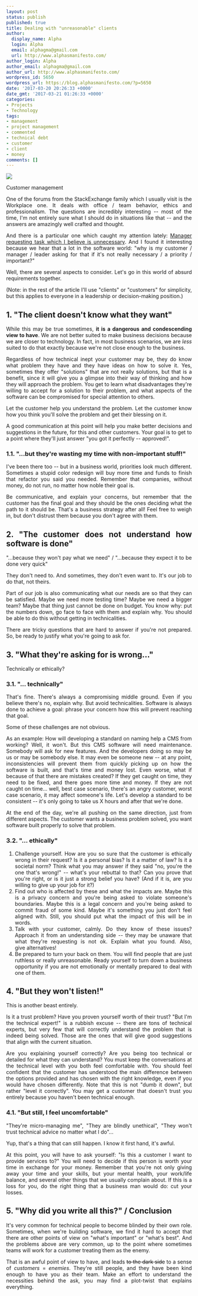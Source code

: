 ```yaml
---
layout: post
status: publish
published: true
title: Dealing with "unreasonable" clients
author:
  display_name: Alpha
  login: Alpha
  email: alphagma@gmail.com
  url: http://www.alphasmanifesto.com/
author_login: Alpha
author_email: alphagma@gmail.com
author_url: http://www.alphasmanifesto.com/
wordpress_id: 5650
wordpress_url: https://blog.alphasmanifesto.com/?p=5650
date: '2017-03-20 20:26:33 +0000'
date_gmt: '2017-03-21 01:26:33 +0000'
categories:
- Projects
- Technology
tags:
- management
- project management
- commented
- technical debt
- customer
- client
- money
comments: []
---
```


![](/assets/StickFigure.png)

Customer management

<p style="text-align: justify;">One of the forums from the StackExchange family which I usually visit is the Workplace one. It deals with office / team behavior, ethics and professionalism. The questions are incredibly interesting -- most of the time, I'm not entirely sure what I should do in situations like that -- and the answers are amazingly well crafted and thought.</p>
<p style="text-align: justify;">And there is&nbsp;a particular one which caught my attention lately: <a href="http://workplace.stackexchange.com/q/58509/25611">Manager requesting task which I believe is unnecessary</a>. And I found it interesting because we hear that a lot in the software world: "why is my customer / manager / leader asking for that if it's not really necessary / a priority / important?"</p>
<p style="text-align: justify;">Well, there are several aspects to consider. Let's go in this world of absurd requirements together.</p>
<p style="text-align: justify;"><!--more--></p>
<p style="text-align: justify;">(Note: in the rest of the article I'll use "clients" or "customers" for simplicity, but this applies to everyone in a leadership or decision-making position.)</p>
<h2 style="text-align: justify;">1. "The client doesn't know what they want"</h2>
<p style="text-align: justify;">While this may be true sometimes, <strong>it is a dangerous and condescending view to have</strong>. We are not better suited to make business decisions because we are closer to technology. In fact, in most business scenarios, we are <em>less</em> suited to do that exactly because we're not close enough to the business.</p>
<p style="text-align: justify;">Regardless of how technical inept your customer may be, they do know what problem they have and they have ideas on how to solve it. Yes, sometimes they offer "solutions" that are not really solutions, but that is a benefit, since it will give you a glimpse into their way of thinking and how they will approach the problem. You get to learn what disadvantages they're willing to accept for a solution to their problem, and what aspects of the software can be compromised for special attention to others.</p>
<p style="text-align: justify;">Let the customer help you understand the problem. Let the customer know how you think you'll solve the problem and get their blessing on it.</p>
<p style="text-align: justify;">A good communication at this point will help you make better decisions and suggestions in the future, for this and other customers. Your goal is to get to a point where they'll just answer "you got it perfectly -- approved!".</p>
<h3 style="text-align: justify;">1.1. "...but they're wasting my time with non-important stuff!"</h3>
<p style="text-align: justify;">I've been there too -- but in a business world, priorities look much different. Sometimes a stupid color redesign will buy more time and funds to&nbsp;finish that refactor you said you needed. Remember that companies, without money, do not run, no matter how noble their goal is.</p>
<p style="text-align: justify;">Be communicative, and explain your concerns, but remember that the customer has the final goal and they should be the ones deciding what the path to it should be. That's a business strategy after all! Feel free to weigh in, but don't distrust them because you don't agree with them.</p>
<h2 style="text-align: justify;">2. "The customer does not understand how software is done"</h2>
<p style="text-align: justify;">"...because they won't pay what we need" / "...because they expect it to be done very quick"</p>
<p style="text-align: justify;">They don't need to. And sometimes, they don't even want to. It's our job to do that, not theirs.</p>
<p style="text-align: justify;">Part of our job is also communicating what our needs are so that they can be satisfied. Maybe we need more testing time? Maybe we need a bigger team? Maybe that thing just cannot be done on budget. You know why: put the numbers down, go face to face with them and explain why. You should be able to do this without getting in technicalities.</p>
<p style="text-align: justify;">There are tricky questions that are hard to answer if you're not prepared. So, be ready to justify what you're going to ask for.</p>
<h2 style="text-align: justify;">3. "What they're asking for is wrong..."</h2>
<p style="text-align: justify;">Technically or ethically?</p>
<h3 style="text-align: justify;">3.1. "... technically"</h3>
<p style="text-align: justify;">That's fine.&nbsp;There's always a compromising middle ground. Even if you believe there's no, explain why. But avoid technicalities. Software is always done to achieve a goal: phrase your concern how this will prevent reaching that goal.</p>
<p style="text-align: justify;">Some of these challenges are not obvious.</p>
<p style="text-align: justify;">As an example: How will developing a standard on naming help a CMS from working? Well, it won't. But this CMS software will need maintenance. Somebody will ask for new features. And the developers doing so&nbsp;may be us or may be somebody else. It may even be someone new -- at any point, inconsistencies will prevent them from quickly picking up on how the software is built, and that's time and money lost. Even worse, what if because of that there are mistakes created? If they get&nbsp;caught on time, they need to be fixed, and there goes more time and money. If they are not caught on time... well, best case scenario, there's an&nbsp;angry customer, worst case scenario, it&nbsp;may affect someone's life. Let's develop a standard to be consistent -- it's only going to take us X hours and after that we're done.</p>
<p style="text-align: justify;">At the end of the day, we're all pushing on the same direction, just from different aspects. The customer wants a business problem solved, you want software built properly to solve that problem.</p>
<h3 style="text-align: justify;">3.2. "... ethically"</h3>
<ol style="text-align: justify;">
<li>Challenge yourself. How are you so sure that the customer is ethically wrong in their request? Is it a personal bias? Is it a matter of law? Is it a societal norm? Think what you may answer if they said "no, you're the one that's wrong!" -- what's your rebuttal to that? Can you prove that you're right, or is it just a strong belief you have? (And if it is, are you willing to give up your job for it?)</li>
<li>Find out who is affected by these and what the impacts are. Maybe this is a privacy concern and you're being asked to violate someone's boundaries. Maybe this is a legal concern and you're&nbsp;being asked to commit fraud of some kind. Maybe it's something you just don't feel aligned with. Still, you should put what the impact of this will be in words.</li>
<li>Talk with your customer, calmly. Do they know of these issues? Approach it from&nbsp;an understanding side -- they may be unaware that what they're requesting is not ok. Explain what you found. Also, give&nbsp;alternatives!</li>
<li>Be prepared to turn your back on them.&nbsp;You will find people that are just ruthless or really unreasonable. Ready yourself&nbsp;to turn down a business opportunity if you are not emotionally or mentally prepared to deal with one of them.</li>
</ol>
<h2 style="text-align: justify;">4. "But they won't listen!"</h2>
<p style="text-align: justify;">This is another beast entirely.</p>
<p style="text-align: justify;">Is it a trust problem? Have you proven yourself worth of their trust? "But I'm the technical expert!" is a rubbish excuse -- there are tons of technical experts, but very few that will correctly understand the problem that is indeed being solved. Those are the ones that will give good suggestions that align&nbsp;with the current situation.</p>
<p style="text-align: justify;">Are you explaining yourself correctly? Are you being too technical or detailed for what they can understand? You must&nbsp;keep the conversations at the technical level with you both feel comfortable with. You should feel confident that the customer has understood the main difference between the options provided and has chosen with the right knowledge, even if you would have chosen differently. Note that this is not "dumb it down", but rather "level it correctly". You may get a customer that doesn't trust you entirely because you haven't been technical enough.</p>
<h3 style="text-align: justify;">4.1. "But still, I feel uncomfortable"</h3>
<p style="text-align: justify;">"They're micro-managing me", "They are blindly unethical", "They won't trust technical advice no matter what I do"...</p>
<p style="text-align: justify;">Yup, that's a thing that can still happen. I know it first hand, it's awful.</p>
<p style="text-align: justify;">At this point, you will have to ask yourself: "Is this a customer I want to provide&nbsp;services to?" You will need to decide if this person is worth your time in exchange for your money. Remember that you're not only giving away your time and your skills, but your mental health, your work/life balance, and several other things that we usually complain about. If this is a loss for you, do the right thing that a business man would do: cut your losses.</p>
<h2 style="text-align: justify;">5. "Why did you write all this?" / Conclusion</h2>
<p style="text-align: justify;">It's very common for technical people to become blinded by their own role. Sometimes, when we're building software, we find it hard to accept that there are other points of view on "what's important" or "what's best". And the problems above are very common, up to the point where sometimes teams will work for a customer treating them as the enemy.</p>
<p style="text-align: justify;">That is an awful point of view&nbsp;to have, and leads <del>to the dark side</del> to a sense of <em>customers</em> =&nbsp;<em>enemies</em>. They're still people, and they have been kind enough to have you as their team. Make an effort to understand the necessities behind the ask, you may find a plot-twist that explains everything.</p>
